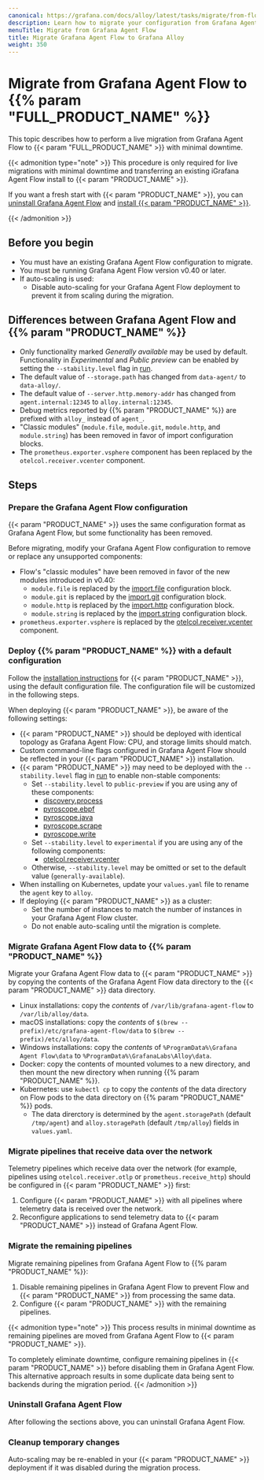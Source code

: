 ```yaml
---
canonical: https://grafana.com/docs/alloy/latest/tasks/migrate/from-flow/
description: Learn how to migrate your configuration from Grafana Agent Flow to Grafana Alloy
menuTitle: Migrate from Grafana Agent Flow
title: Migrate Grafana Agent Flow to Grafana Alloy
weight: 350
---
```


# Migrate from Grafana Agent Flow to {{% param "FULL_PRODUCT_NAME" %}}

This topic describes how to perform a live migration from Grafana Agent Flow to {{< param "FULL_PRODUCT_NAME" >}} with minimal downtime.

{{< admonition type="note" >}}
This procedure is only required for live migrations with minimal downtime and transferring an existing iGrafana Agent Flow install to {{< param "PRODUCT_NAME" >}}.

If you want a fresh start with {{< param "PRODUCT_NAME" >}}, you can [uninstall Grafana Agent Flow][uninstall] and [install {{< param "PRODUCT_NAME" >}}][install].

[uninstall]: https://grafana.com/docs/agent/latest/flow/get-started/install/
[install]: ../../../get-started/install/
{{< /admonition >}}

## Before you begin

* You must have an existing Grafana Agent Flow configuration to migrate.
* You must be running Grafana Agent Flow version v0.40 or later.
* If auto-scaling is used:
    * Disable auto-scaling for your Grafana Agent Flow deployment to prevent it from scaling during the migration.

## Differences between Grafana Agent Flow and {{% param "PRODUCT_NAME" %}}

* Only functionality marked _Generally available_ may be used by default. Functionality in _Experimental_ and _Public preview_ can be enabled by setting the `--stability.level` flag in [run].
* The default value of `--storage.path` has changed from `data-agent/` to `data-alloy/`.
* The default value of `--server.http.memory-addr` has changed from `agent.internal:12345` to `alloy.internal:12345`.
* Debug metrics reported by {{% param "PRODUCT_NAME" %}} are prefixed with `alloy_` instead of `agent_`.
* "Classic modules" (`module.file`, `module.git`, `module.http`, and `module.string`) has been removed in favor of import configuration blocks.
* The `prometheus.exporter.vsphere` component has been replaced by the `otelcol.receiver.vcenter` component.

[run]: ../../../reference/cli/run

## Steps

### Prepare the Grafana Agent Flow configuration

{{< param "PRODUCT_NAME" >}} uses the same configuration format as Grafana Agent Flow, but some functionality has been removed.

Before migrating, modify your Grafana Agent Flow configuration to remove or replace any unsupported components:

* Flow's "classic modules" have been removed in favor of the new modules introduced in v0.40:
    * `module.file` is replaced by the [import.file] configuration block.
    * `module.git` is replaced by the [import.git] configuration block.
    * `module.http` is replaced by the [import.http] configuration block.
    * `module.string` is replaced by the [import.string] configuration block.
* `prometheus.exporter.vsphere` is replaced by the [otelcol.receiver.vcenter] component.

[import.file]: ../../../reference/config-blocks/import.file/
[import.git]: ../../../reference/config-blocks/import.git/
[import.http]: ../../../reference/config-blocks/import.http/
[import.string]: ../../../reference/config-blocks/import.string/
[otelcol.receiver.vcenter]: ../../../reference/components/otelcol.receiver.vcenter/

### Deploy {{% param "PRODUCT_NAME" %}} with a default configuration

Follow the [installation instructions][install] for {{< param "PRODUCT_NAME" >}}, using the default configuration file. The configuration file will be customized in the following steps.

When deploying {{< param "PRODUCT_NAME" >}}, be aware of the following settings:

- {{< param "PRODUCT_NAME" >}} should be deployed with identical topology as Grafana Agent Flow: CPU, and storage limits should match.
- Custom command-line flags configured in Grafana Agent Flow should be reflected in your {{< param "PRODUCT_NAME" >}} installation.
- {{< param "PRODUCT_NAME" >}} may need to be deployed with the `--stability.level` flag in [run] to enable non-stable components:
    - Set `--stability.level` to `public-preview` if you are using any of these components:
        - [discovery.process]
        - [pyroscope.ebpf]
        - [pyroscope.java]
        - [pyroscope.scrape]
        - [pyroscope.write]
    - Set `--stability.level` to `experimental` if you are using any of the following components:
        - [otelcol.receiver.vcenter]
    - Otherwise, `--stability.level` may be omitted or set to the default value (`generally-available`).
- When installing on Kubernetes, update your `values.yaml` file to rename the `agent` key to `alloy`.
- If deploying {{< param "PRODUCT_NAME" >}} as a cluster:
    - Set the number of instances to match the number of instances in your Grafana Agent Flow cluster.
    - Do not enable auto-scaling until the migration is complete.

[install]: ../../get-started/install
[run]: ../../../reference/cli/run
[discovery.process]: ../../../reference/components/discovery.process/
[pyroscope.ebpf]: ../../../reference/components/pyroscope.ebpf/
[pyroscope.java]: ../../../reference/components/pyroscope.java/
[pyroscope.scrape]: ../../../reference/components/pyroscope.scrape/
[pyroscope.write]: ../../../reference/components/pyroscope.write/
[otelcol.receiver.vcenter]: ../../../reference/components/otelcol.receiver.vcenter/

### Migrate Grafana Agent Flow data to {{% param "PRODUCT_NAME" %}}

Migrate your Grafana Agent Flow data to {{< param "PRODUCT_NAME" >}} by copying the contents of the Grafana Agent Flow data directory to the {{< param "PRODUCT_NAME" >}} data directory.

* Linux installations: copy the _contents_ of `/var/lib/grafana-agent-flow` to `/var/lib/alloy/data`.
* macOS installations: copy the _contents_ of `$(brew --prefix)/etc/grafana-agent-flow/data` to `$(brew --prefix)/etc/alloy/data`.
* Windows installations: copy the _contents_ of `%ProgramData%\Grafana Agent Flow\data` to `%ProgramData%\GrafanaLabs\Alloy\data`.
* Docker: copy the contents of mounted volumes to a new directory, and then mount the new directory when running {{% param "PRODUCT_NAME" %}}.
* Kubernetes: use `kubectl cp` to copy the _contents_ of the data directory on Flow pods to the data directory on {{% param "PRODUCT_NAME" %}} pods.
    * The data direrctory is determined by the `agent.storagePath` (default `/tmp/agent`) and `alloy.storagePath` (default `/tmp/alloy`) fields in `values.yaml`.

### Migrate pipelines that receive data over the network

Telemetry pipelines which receive data over the network (for example, pipelines using `otelcol.receiver.otlp` or `prometheus.receive_http`) should be configured in {{< param "PRODUCT_NAME" >}} first:

1. Configure {{< param "PRODUCT_NAME" >}} with all pipelines where telemetry data is received over the network.
1. Reconfigure applications to send telemetry data to {{< param "PRODUCT_NAME" >}} instead of Grafana Agent Flow.

### Migrate the remaining pipelines

Migrate remaining pipelines from Grafana Agent Flow to {{% param "PRODUCT_NAME" %}}:

1. Disable remaining pipelines in Grafana Agent Flow to prevent Flow and {{< param "PRODUCT_NAME" >}} from processing the same data.
2. Configure {{< param "PRODUCT_NAME" >}} with the remaining pipelines.

{{< admonition type="note" >}}
This process results in minimal downtime as remaining pipelines are moved from Grafana Agent Flow to {{< param "PRODUCT_NAME" >}}.

To completely eliminate downtime, configure remaining pipelines in {{< param "PRODUCT_NAME" >}} before disabling them in Grafana Agent Flow.
This alternative approach results in some duplicate data being sent to backends during the migration period.
{{< /admonition >}}

### Uninstall Grafana Agent Flow

After following the sections above, you can uninstall Grafana Agent Flow.

### Cleanup temporary changes

Auto-scaling may be re-enabled in your {{< param "PRODUCT_NAME" >}} deployment if it was disabled during the migration process.

